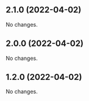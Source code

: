 ## 2.1.0 (2022-04-02)

No changes.

## 2.0.0 (2022-04-02)

No changes.

## 1.2.0 (2022-04-02)

No changes.

